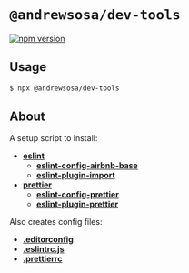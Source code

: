 # `@andrewsosa/dev-tools`
[![npm version](https://badge.fury.io/js/%40andrewsosa%2Fdev-tools.svg)](https://badge.fury.io/js/%40andrewsosa%2Fdev-tools)

## Usage
```bash
$ npx @andrewsosa/dev-tools
```

## About

A setup script to install:
* [**eslint**](https://npmjs.com/eslint)
    * [**eslint-config-airbnb-base**](https://npmjs.com/eslint-config-airbnb-base)
    * [**eslint-plugin-import**](https://npmjs.com/eslint-plugin-import)
* [**prettier**](https://npmjs.com/prettier)
    * [**eslint-config-prettier**](https://npmjs.com/eslint-config-prettier)
    * [**eslint-plugin-prettier**](https://npmjs.com/eslint-plugin-prettier)

Also creates config files:
* [**.editorconfig**](https://github.com/andrewsosa/dev-tools/blob/master/.editorconfig)
* [**.eslintrc.js**](https://github.com/andrewsosa/dev-tools/blob/master/.eslintrc.js)
* [**.prettierrc**](https://github.com/andrewsosa/dev-tools/blob/master/.prettierrc)
